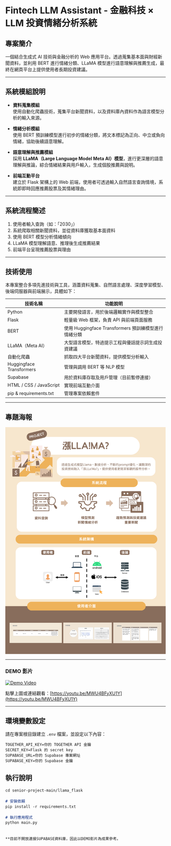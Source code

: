 # Fintech LLM Assistant - 金融科技 × LLM 投資情緒分析系統

## 專案簡介

一個結合生成式 AI 技術與金融分析的 Web 應用平台。透過蒐集基本面與財經新聞資料，並利用 BERT 進行情緒分類、LLaMA 模型進行語意理解與推薦生成，最終在網頁平台上提供使用者長期投資建議。

---

## 系統模組說明

- **資料蒐集模組**  
  使用自動化爬蟲技術，蒐集平台新聞資料，以及資料庫內資料作為語言模型分析的輸入來源。

- **情緒分析模組**  
  使用 BERT 預訓練模型進行初步的情緒分類，將文本標記為正向、中立或負向情緒，協助後續語意理解。

- **語意理解與推薦模組**  
  採用 **LLaMA（Large Language Model Meta AI）模型**，進行更深層的語意理解與推論，綜合情緒結果與用戶輸入，生成個股推薦與說明。

- **前端互動平台**  
  建立於 Flask 架構上的 Web 前端，使用者可透過輸入自然語言查詢情境，系統即即時回應推薦股票及其情緒理由。

---

## 系統流程簡述

1. 使用者輸入查詢（如：「2030」）  
2. 系統爬取相關新聞資料，並從資料庫獲取基本面資料
3. 使用 BERT 模型分析情緒傾向  
4. LLaMA 模型理解語意、推理後生成推薦結果  
5. 前端平台呈現推薦股票與理由

---

## 技術使用

本專案整合多項先進技術與工具，涵蓋資料蒐集、自然語言處理、深度學習模型、後端伺服器與前端展示，具體如下：

| 技術名稱                     | 功能說明                                      |
|----------------------------|--------------------------------------------|
| Python                     | 主要開發語言，用於後端邏輯實作與模型整合           |
| Flask                      | 輕量級 Web 框架，負責 API 與前端頁面服務             |
| BERT                       | 使用 Huggingface Transformers 預訓練模型進行情緒分類 |
| LLaMA（Meta AI）            | 大型語言模型，特過提示工程與優話提示詞生成投資建議     |
| 自動化爬蟲                   | 抓取四大平台新聞資料，提供模型分析輸入          |
| Huggingface Transformers    | 管理與調用 BERT 等 NLP 模型                      |
| Supabase                    | 用於資料庫存取及用戶管理（目前暫停連接）             |
| HTML / CSS / JavaScript     | 實現前端互動介面                                  |
| pip & requirements.txt      | 管理專案依賴套件   
---
## 專題海報

![專題海報](./poster/poster.png)

---
### DEMO 影片

[![Demo Video](https://img.youtube.com/vi/MWU4BFyXU1Y/0.jpg)](https://youtu.be/MWU4BFyXU1Y)

點擊上圖或連結觀看：[https://youtu.be/MWU4BFyXU1Y](https://youtu.be/MWU4BFyXU1Y)

---

## 環境變數設定

請在專案根目錄建立 `.env` 檔案，並設定以下內容：

```env
TOGETHER_API_KEY=你的 TOGETHER API 金鑰
SECRET_KEY=Flask 的 secret key
SUPABASE_URL=你的 Supabase 專案網址
SUPABASE_KEY=你的 Supabase 金鑰
```

## 執行說明

```markdown
cd senior-project-main/llama_flask

# 安裝依賴
pip install -r requirements.txt

# 執行應用程式
python main.py


**目前不開放連接SUPABASE資料庫，因此以DEMO影片為成果參考。
